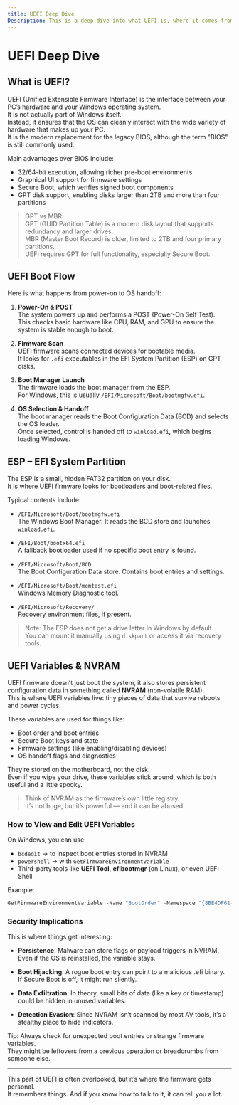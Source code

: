 ```yaml
---
title: UEFI Deep Dive
Description: This is a deep dive into what UEFI is, where it comes from, and what to do with it. 
---
```


# UEFI Deep Dive

## What is UEFI?

UEFI (Unified Extensible Firmware Interface) is the interface 
between your PC’s hardware and your Windows operating system.  
It is not actually part of Windows itself.  
Instead, it ensures that the OS can cleanly interact 
with the wide variety of hardware that makes up your PC.  
It is the modern replacement for the legacy BIOS, 
although the term "BIOS" is still commonly used.  

Main advantages over BIOS include:

- 32/64-bit execution, allowing richer pre-boot environments
- Graphical UI support for firmware settings
- Secure Boot, which verifies signed boot components
- GPT disk support, enabling disks larger than 2TB and more than four partitions

> GPT vs MBR:  
GPT (GUID Partition Table) is a modern disk layout that supports redundancy and larger drives.  
MBR (Master Boot Record) is older, limited to 2TB and four primary partitions.  
UEFI requires GPT for full functionality, especially Secure Boot.

## UEFI Boot Flow

Here is what happens from power-on to OS handoff:

1. **Power-On & POST**  
   The system powers up and performs a POST (Power-On Self Test).  
   This checks basic hardware like CPU, RAM, and GPU to ensure the system is stable enough to boot.

2. **Firmware Scan**  
   UEFI firmware scans connected devices for bootable media.  
   It looks for `.efi` executables in the EFI System Partition (ESP) on GPT disks.

3. **Boot Manager Launch**  
   The firmware loads the boot manager from the ESP.  
   For Windows, this is usually `/EFI/Microsoft/Boot/bootmgfw.efi`.

4. **OS Selection & Handoff**  
   The boot manager reads the Boot Configuration Data (BCD) and selects the OS loader.  
   Once selected, control is handed off to `winload.efi`, which begins loading Windows.

## ESP – EFI System Partition

The ESP is a small, hidden FAT32 partition on your disk.  
It is where UEFI firmware looks for bootloaders and boot-related files.

Typical contents include:

- `/EFI/Microsoft/Boot/bootmgfw.efi`  
  The Windows Boot Manager. It reads the BCD store and launches `winload.efi`.

- `/EFI/Boot/bootx64.efi`  
  A fallback bootloader used if no specific boot entry is found.

- `/EFI/Microsoft/Boot/BCD`  
  The Boot Configuration Data store. Contains boot entries and settings.

- `/EFI/Microsoft/Boot/memtest.efi`  
  Windows Memory Diagnostic tool.

- `/EFI/Microsoft/Recovery/`  
  Recovery environment files, if present.

> Note: The ESP does not get a drive letter in Windows by default.  
You can mount it manually using `diskpart` or access it via recovery tools.


## UEFI Variables & NVRAM

UEFI firmware doesn’t just boot the system, 
it also stores persistent configuration data in something called **NVRAM** (non-volatile RAM).  
This is where UEFI variables live: 
tiny pieces of data that survive reboots and power cycles.

These variables are used for things like:

- Boot order and boot entries
- Secure Boot keys and state
- Firmware settings (like enabling/disabling devices)
- OS handoff flags and diagnostics

They’re stored on the motherboard, not the disk.  
Even if you wipe your drive, these variables stick around, 
which is both useful and a little spooky.

> Think of NVRAM as the firmware’s own little registry.  
It’s not huge, but it’s powerful — and it can be abused.

### How to View and Edit UEFI Variables

On Windows, you can use:

- `bcdedit` → to inspect boot entries stored in NVRAM
- `powershell` → with `GetFirmwareEnvironmentVariable`
- Third-party tools like **UEFI Tool**, **efibootmgr** (on Linux), or even UEFI Shell

Example:

```powershell
GetFirmwareEnvironmentVariable -Name "BootOrder" -Namespace "{8BE4DF61-93CA-11D2-AA0D-00E098032B8C}"
```

### Security Implications

This is where things get interesting:

- **Persistence**: Malware can store flags or payload triggers in NVRAM.  
  Even if the OS is reinstalled, the variable stays.

- **Boot Hijacking**: A rogue boot entry can point to a malicious .efi binary.  
  If Secure Boot is off, it might run silently.

- **Data Exfiltration**: In theory, small bits of data (like a key or timestamp) 
  could be hidden in unused variables.

- **Detection Evasion**: Since NVRAM isn’t scanned by most AV tools, 
  it’s a stealthy place to hide indicators.

Tip: Always check for unexpected boot entries or strange firmware variables.  
They might be leftovers from a previous operation or breadcrumbs from someone else.

---

This part of UEFI is often overlooked, but it’s where the firmware gets personal.  
It remembers things. And if you know how to talk to it, it can tell you a lot.




